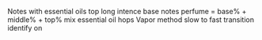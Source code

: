 Notes with essential oils top long intence base notes 
perfume = base% + middle% + top%
mix essential oil hops
Vapor method slow to fast transition 
identify on
